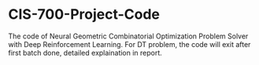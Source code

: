 # CIS-700-Project-Code
The code of Neural Geometric Combinatorial Optimization Problem Solver with Deep Reinforcement Learning.
For DT problem, the code will exit after first batch done, detailed explaination in report.
